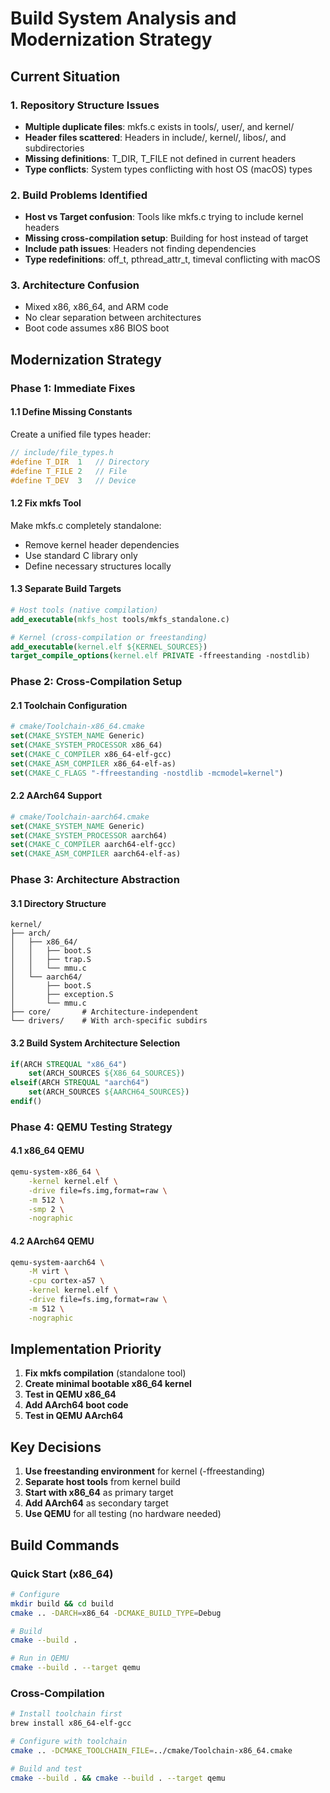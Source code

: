 # Build System Analysis and Modernization Strategy

## Current Situation

### 1. Repository Structure Issues
- **Multiple duplicate files**: mkfs.c exists in tools/, user/, and kernel/
- **Header files scattered**: Headers in include/, kernel/, libos/, and subdirectories
- **Missing definitions**: T_DIR, T_FILE not defined in current headers
- **Type conflicts**: System types conflicting with host OS (macOS) types

### 2. Build Problems Identified
- **Host vs Target confusion**: Tools like mkfs.c trying to include kernel headers
- **Missing cross-compilation setup**: Building for host instead of target
- **Include path issues**: Headers not finding dependencies
- **Type redefinitions**: off_t, pthread_attr_t, timeval conflicting with macOS

### 3. Architecture Confusion
- Mixed x86, x86_64, and ARM code
- No clear separation between architectures
- Boot code assumes x86 BIOS boot

## Modernization Strategy

### Phase 1: Immediate Fixes

#### 1.1 Define Missing Constants
Create a unified file types header:
```c
// include/file_types.h
#define T_DIR  1   // Directory
#define T_FILE 2   // File
#define T_DEV  3   // Device
```

#### 1.2 Fix mkfs Tool
Make mkfs.c completely standalone:
- Remove kernel header dependencies
- Use standard C library only
- Define necessary structures locally

#### 1.3 Separate Build Targets
```cmake
# Host tools (native compilation)
add_executable(mkfs_host tools/mkfs_standalone.c)

# Kernel (cross-compilation or freestanding)
add_executable(kernel.elf ${KERNEL_SOURCES})
target_compile_options(kernel.elf PRIVATE -ffreestanding -nostdlib)
```

### Phase 2: Cross-Compilation Setup

#### 2.1 Toolchain Configuration
```cmake
# cmake/Toolchain-x86_64.cmake
set(CMAKE_SYSTEM_NAME Generic)
set(CMAKE_SYSTEM_PROCESSOR x86_64)
set(CMAKE_C_COMPILER x86_64-elf-gcc)
set(CMAKE_ASM_COMPILER x86_64-elf-as)
set(CMAKE_C_FLAGS "-ffreestanding -nostdlib -mcmodel=kernel")
```

#### 2.2 AArch64 Support
```cmake
# cmake/Toolchain-aarch64.cmake
set(CMAKE_SYSTEM_NAME Generic)
set(CMAKE_SYSTEM_PROCESSOR aarch64)
set(CMAKE_C_COMPILER aarch64-elf-gcc)
set(CMAKE_ASM_COMPILER aarch64-elf-as)
```

### Phase 3: Architecture Abstraction

#### 3.1 Directory Structure
```
kernel/
├── arch/
│   ├── x86_64/
│   │   ├── boot.S
│   │   ├── trap.S
│   │   └── mmu.c
│   └── aarch64/
│       ├── boot.S
│       ├── exception.S
│       └── mmu.c
├── core/       # Architecture-independent
└── drivers/    # With arch-specific subdirs
```

#### 3.2 Build System Architecture Selection
```cmake
if(ARCH STREQUAL "x86_64")
    set(ARCH_SOURCES ${X86_64_SOURCES})
elseif(ARCH STREQUAL "aarch64")
    set(ARCH_SOURCES ${AARCH64_SOURCES})
endif()
```

### Phase 4: QEMU Testing Strategy

#### 4.1 x86_64 QEMU
```bash
qemu-system-x86_64 \
    -kernel kernel.elf \
    -drive file=fs.img,format=raw \
    -m 512 \
    -smp 2 \
    -nographic
```

#### 4.2 AArch64 QEMU
```bash
qemu-system-aarch64 \
    -M virt \
    -cpu cortex-a57 \
    -kernel kernel.elf \
    -drive file=fs.img,format=raw \
    -m 512 \
    -nographic
```

## Implementation Priority

1. **Fix mkfs compilation** (standalone tool)
2. **Create minimal bootable x86_64 kernel**
3. **Test in QEMU x86_64**
4. **Add AArch64 boot code**
5. **Test in QEMU AArch64**

## Key Decisions

1. **Use freestanding environment** for kernel (-ffreestanding)
2. **Separate host tools** from kernel build
3. **Start with x86_64** as primary target
4. **Add AArch64** as secondary target
5. **Use QEMU** for all testing (no hardware needed)

## Build Commands

### Quick Start (x86_64)
```bash
# Configure
mkdir build && cd build
cmake .. -DARCH=x86_64 -DCMAKE_BUILD_TYPE=Debug

# Build
cmake --build .

# Run in QEMU
cmake --build . --target qemu
```

### Cross-Compilation
```bash
# Install toolchain first
brew install x86_64-elf-gcc

# Configure with toolchain
cmake .. -DCMAKE_TOOLCHAIN_FILE=../cmake/Toolchain-x86_64.cmake

# Build and test
cmake --build . && cmake --build . --target qemu
```
